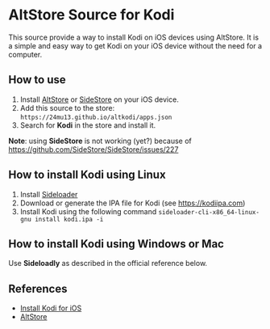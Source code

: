 # AltStore Source for Kodi

This source provide a way to install Kodi on iOS devices using AltStore. 
It is a simple and easy way to get Kodi on your iOS device without the need for a computer.

## How to use

1. Install [AltStore](https://altstore.io/) or [SideStore](https://github.com/SideStore/SideStore) on your iOS device.
2. Add this source to the store: 
   `https://24mu13.github.io/altkodi/apps.json`
3. Search for **Kodi** in the store and install it.

**Note**: using **SideStore** is not working (yet?) because of https://github.com/SideStore/SideStore/issues/227

## How to install Kodi using Linux

1. Install [Sideloader](https://github.com/Dadoum/Sideloader)
2. Download or generate the IPA file for Kodi (see https://kodiipa.com)
3. Install Kodi using the following command
   `sideloader-cli-x86_64-linux-gnu install kodi.ipa -i`

## How to install Kodi using Windows or Mac

Use **Sideloadly** as described in the official reference below.

## References
- [Install Kodi for iOS](https://kodi.wiki/view/HOW-TO:Install_Kodi_for_iOS)
- [AltStore](https://altstore.io/)
